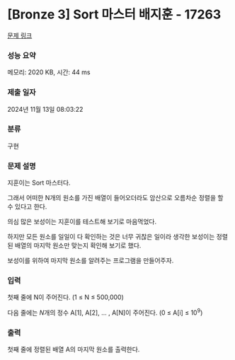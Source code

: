 # [Bronze 3] Sort 마스터 배지훈 - 17263

[문제 링크](https://www.acmicpc.net/problem/17263)

### 성능 요약

메모리: 2020 KB, 시간: 44 ms

### 제출 일자

2024년 11월 13일 08:03:22

### 분류

구현

### 문제 설명

지훈이는 Sort 마스터다.

그래서 어떠한 N개의 원소를 가진 배열이 들어오더라도 암산으로 오름차순 정렬을 할 수 있다고 한다.

의심 많은 보성이는 지훈이를 테스트해 보기로 마음먹었다.

하지만 모든 원소를 일일이 다 확인하는 것은 너무 귀찮은 일이라 생각한 보성이는 정렬된 배열의 마지막 원소만 맞는지 확인해 보기로 했다.

보성이를 위하여 마지막 원소를 알려주는 프로그램을 만들어주자.

### 입력 

첫째 줄에 N이 주어진다. (1 ≤ N ≤ 500,000)

다음 줄에는 $N$개의 정수 A[1], A[2], ... , A[N]이 주어진다. (0 ≤ A[i] ≤ $10^9$)

### 출력 

첫째 줄에 정렬된 배열 A의 마지막 원소를 출력한다.